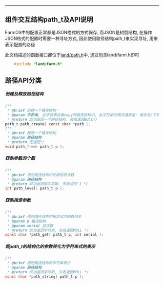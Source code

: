 
------
## 组件交互结构path_t及API说明

FarmOS中的配置正常都是JSON格式的方式保存, 而JSON是树型结构, 在操作JSON格式的配置时需要一种寻址方式, 因此使用路径结构path_t来实现寻址, 用来表示配置的路径

此文档描述的函数接口都位于[land/path.h](./include/land/path.h)中, 通过包含land/farm.h即可
```c
    #include "land/farm.h"
```

## 路径API分类

##### 创建及释放路径结构 
```c
/**
 * @brief 创建一个路径结构
 * @param 字符串, 此字符串会被copy到路径结构中, 此字符串的格式通常是: 属性名/下层属性名/下下层属性名
 * @return 成功返回一个路径结构, 失败返回NULL*/
path_t path_create( const char *path );
/**
 * @brief 释放一个路径结构
 * @param 路径结构
 * @return 无返回*/
void path_free( path_t p );
```
##### 获到参数的个数
```c
/**
 * @brief 得到路径结构中的路径层次数
 * @param 路径结构
 * @return 成功返回层次灵敏, 失败返回-1 */
int path_level( path_t p );
```
##### 获到指定参数
```c
/**
 * @brief 得到路径结构中指定层次的路径名
 * @param p 路径结构
 * @param serial 层次数
 * @return 成功返回字符串, 失败返回NULL */
const char *path_get( path_t p, int serial );
```
##### 将path_t的结构化的参数转化为字符串式的表示
```c
/**
 * @brief 得到路径结构的字符串表示
 * @param 路径结构
 * @return 成功返回字符串, 失败返回NULL */
const char *path_string( path_t p );
```
